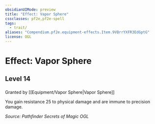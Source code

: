```yaml
---
obsidianUIMode: preview
title: "Effect: Vapor Sphere"
cssclasses: pf2e,pf2e-spell
tags:
  - trait/
aliases: "Compendium.pf2e.equipment-effects.Item.9VBrrYXFR3EdGptG"
license: OGL
---
```

# Effect: Vapor Sphere
## Level 14
### 






Granted by [[Equipment/Vapor Sphere|Vapor Sphere]]

You gain resistance 25 to physical damage and are immune to precision damage.

*Source: Pathfinder Secrets of Magic*
*OGL*